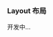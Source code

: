 <style>
.layout{
	border: 1px solid #d7dde4;
    background: #f5f7f9;
    position: relative;
    border-radius: 4px;
    overflow: hidden;
}

.qwe{
margin:10px 0;
height:300px;
}
</style>

### Layout 布局

开发中...
